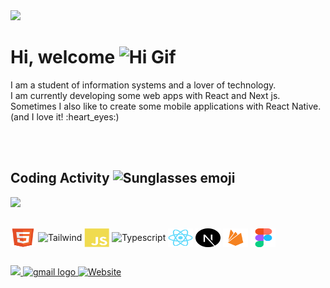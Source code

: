 <img src="https://raw.githubusercontent.com/EdsonLucasbd/EdsonLucasbd/main/images/pixel-jeff-matrix-s.gif"/>

# Hi, welcome <img src="https://github.com/EdsonLucasbd/EdsonLucasbd/blob/main/images/hi.gif?raw=true" width="30" alt="Hi Gif" /></h2>

<p>
  I am a student of information systems and a lover of technology. <br/>
  I am currently developing some web apps with React and Next js. <br/>
  Sometimes I also like to create some mobile applications with React Native. <br/>
  (and I love it! :heart_eyes:)
</p>

<br/><br/>

## Coding Activity <img width="30" src="https://emojis.slackmojis.com/emojis/images/1531849430/4246/blob-sunglasses.gif?1531849430" alt="Sunglasses emoji" />


<p>
  <img src="https://github-readme-stats.vercel.app/api?username=EdsonLucasbd&count_private=true&show_icons=true&theme=dracula" />
<!--   <img height=195px src="https://github-readme-stats.vercel.app/api/top-langs/?username=EdsonLucasbd&layout=compact&theme=great-gatsby" /> -->
</p>

<div style="display: inline_block"><br>
  <img align="center" alt="HTML" height="30" width="40" src='https://raw.githubusercontent.com/devicons/devicon/master/icons/html5/html5-original.svg'>
  <img align="center" alt="Tailwind" height="30" width="40" src='https://cdn.jsdelivr.net/gh/devicons/devicon/icons/tailwindcss/tailwindcss-plain.svg'>
  <img align="center" alt="JavaScript" height="30" width="40" src='https://raw.githubusercontent.com/devicons/devicon/master/icons/javascript/javascript-plain.svg'>
  <img align="center" alt="Typescript" height="30" width="40" src="https://cdn.jsdelivr.net/gh/devicons/devicon/icons/typescript/typescript-original.svg" />
  <img align="center" alt="React" height="30" width="40" src='https://raw.githubusercontent.com/devicons/devicon/master/icons/react/react-original.svg'>
<!--   <img align="center" alt="Python" height="30" width="40" src='https://raw.githubusercontent.com/devicons/devicon/master/icons/python/python-original.svg'> -->
  <img align="center" alt="Next" height="30" width="40" src='https://raw.githubusercontent.com/devicons/devicon/2ae2a900d2f041da66e950e4d48052658d850630/icons/nextjs/nextjs-original.svg'/>
  <img align="center" alt="Firebase" height="30" width="40" src='https://raw.githubusercontent.com/devicons/devicon/2ae2a900d2f041da66e950e4d48052658d850630/icons/firebase/firebase-plain.svg'>
  <img align="center" alt="Figma" height="30" width="40" src='https://raw.githubusercontent.com/devicons/devicon/2ae2a900d2f041da66e950e4d48052658d850630/icons/figma/figma-original.svg'>

<!--   <img align="right" alt="VaderGif" width="300px" src='https://mir-s3-cdn-cf.behance.net/project_modules/max_1200/d296dd68040289.5b4f1d967b1ee.gif'>  -->
</div>

##
<div>
  <a href="https://www.linkedin.com/in/edson-lucas-b9310415b/" target="_blank">
    <img src="https://img.shields.io/badge/LinkedIn-0077B5?style=for-the-badge&logo=linkedin&logoColor=white" target="_blank">
  </a>
  
  <a href="mailto:edsonlucas.lucas@gmail.com">
    <img src="https://img.shields.io/badge/Gmail-D14836?style=for-the-badge&logo=gmail&logoColor=white" alt="gmail logo" />
  </a>
  
  <a href="https://meu-portfolio-vercel.vercel.app" target="_blank">
    <img alt="Website" src="https://img.shields.io/website?color=rgb%2842%2C%20207%2C%20131%29&down_color=red&down_message=offline&label=Portfolio&logo=vercel&style=for-the-badge&up_color=rgb%2842%2C%20207%2C%20131%29&up_message=go&url=http%3A%2F%2Fmeu-portfolio-vercel.vercel.app%2F">
  </a>
</div>
